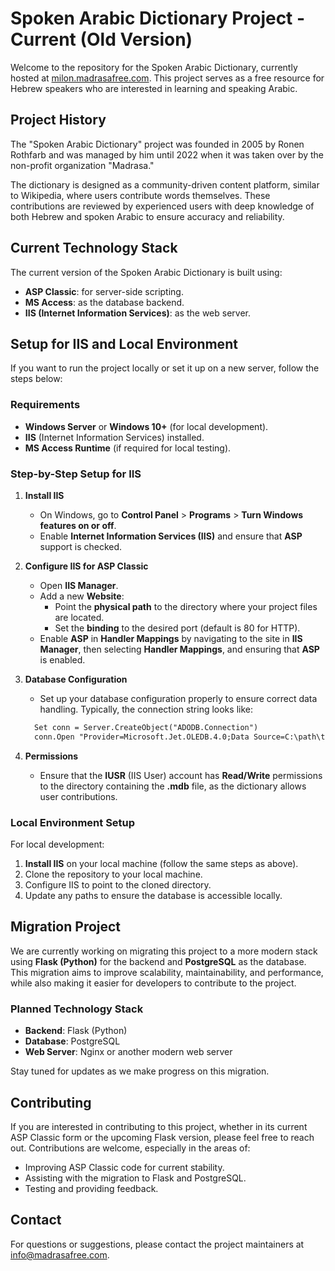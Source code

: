 # Spoken Arabic Dictionary Project - Current (Old Version)

Welcome to the repository for the Spoken Arabic Dictionary, currently hosted at [milon.madrasafree.com](https://milon.madrasafree.com/). This project serves as a free resource for Hebrew speakers who are interested in learning and speaking Arabic.

## Project History
The "Spoken Arabic Dictionary" project was founded in 2005 by Ronen Rothfarb and was managed by him until 2022 when it was taken over by the non-profit organization "Madrasa."

The dictionary is designed as a community-driven content platform, similar to Wikipedia, where users contribute words themselves. These contributions are reviewed by experienced users with deep knowledge of both Hebrew and spoken Arabic to ensure accuracy and reliability.

## Current Technology Stack
The current version of the Spoken Arabic Dictionary is built using:
- **ASP Classic**: for server-side scripting.
- **MS Access**: as the database backend.
- **IIS (Internet Information Services)**: as the web server.

## Setup for IIS and Local Environment
If you want to run the project locally or set it up on a new server, follow the steps below:

### Requirements
- **Windows Server** or **Windows 10+** (for local development).
- **IIS** (Internet Information Services) installed.
- **MS Access Runtime** (if required for local testing).

### Step-by-Step Setup for IIS
1. **Install IIS**
   - On Windows, go to **Control Panel** > **Programs** > **Turn Windows features on or off**.
   - Enable **Internet Information Services (IIS)** and ensure that **ASP** support is checked.

2. **Configure IIS for ASP Classic**
   - Open **IIS Manager**.
   - Add a new **Website**:
     - Point the **physical path** to the directory where your project files are located.
     - Set the **binding** to the desired port (default is 80 for HTTP).
   - Enable **ASP** in **Handler Mappings** by navigating to the site in **IIS Manager**, then selecting **Handler Mappings**, and ensuring that **ASP** is enabled.

3. **Database Configuration**
   - Set up your database configuration properly to ensure correct data handling. Typically, the connection string looks like:
   ```asp
     Set conn = Server.CreateObject("ADODB.Connection")
     conn.Open "Provider=Microsoft.Jet.OLEDB.4.0;Data Source=C:\path\to\your\database.mdb;"
     ```

4. **Permissions**
   - Ensure that the **IUSR** (IIS User) account has **Read/Write** permissions to the directory containing the **.mdb** file, as the dictionary allows user contributions.

### Local Environment Setup
For local development:
1. **Install IIS** on your local machine (follow the same steps as above).
2. Clone the repository to your local machine.
3. Configure IIS to point to the cloned directory.
4. Update any paths to ensure the database is accessible locally.

## Migration Project
We are currently working on migrating this project to a more modern stack using **Flask (Python)** for the backend and **PostgreSQL** as the database. This migration aims to improve scalability, maintainability, and performance, while also making it easier for developers to contribute to the project.

### Planned Technology Stack
- **Backend**: Flask (Python)
- **Database**: PostgreSQL
- **Web Server**: Nginx or another modern web server

Stay tuned for updates as we make progress on this migration.

## Contributing
If you are interested in contributing to this project, whether in its current ASP Classic form or the upcoming Flask version, please feel free to reach out. Contributions are welcome, especially in the areas of:
- Improving ASP Classic code for current stability.
- Assisting with the migration to Flask and PostgreSQL.
- Testing and providing feedback.


## Contact
For questions or suggestions, please contact the project maintainers at [info@madrasafree.com](mailto:info@madrasafree.com).


